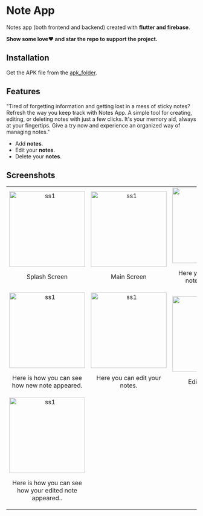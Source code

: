 # Note App
Notes app (both frontend and backend) created with **flutter and firebase**.

**Show some love❤️ and star the repo to support the project.**

## Installation

Get the APK file from the [apk_folder](https://github.com/osamajaved07/Notes-App/tree/master/apk_folder).

## Features
"Tired of forgetting information and getting lost in a mess of sticky notes? Refresh the way you keep track with Notes App. A simple tool for creating, editing, or deleting notes with just a few clicks. It's your memory aid, always at your fingertips. Give a try now and experience an organized way of managing notes."
- Add **notes**.
- Edit your **notes**.
- Delete your **notes**.

## Screenshots
<table>
  <tr>
    <td align="center">
      <img src="https://github.com/osamajaved07/Notes-App/assets/143210389/1149c2c2-12c7-402b-b060-c8fadbef757a" alt="ss1" width="200"/>
      <p>Splash Screen</p>
    </td>
    <td align="center">
      <img src="https://github.com/osamajaved07/Notes-App/assets/143210389/d8cdaa09-028a-48af-ba5a-53c1a1770cb3" alt="ss1" width="200"/>
      <p>Main Screen</p>
    </td>
    <td align="center">
      <img src="https://github.com/osamajaved07/Notes-App/assets/143210389/231eb17a-ff95-4107-99ff-bf89bda7dc51" alt="ss1" width="200"/>
      <p>Here you can add new notes and save it.</p>
    </td>
  </tr>
  <tr>
    <td align="center">
      <img src="https://github.com/osamajaved07/Notes-App/assets/143210389/d5ca8269-883d-4628-9d15-46f44fcc289b" alt="ss1" width="200"/>
      <p>Here is how you can see how new note appeared.</p>
    </td>
    <td align="center">
      <img src="https://github.com/osamajaved07/Notes-App/assets/143210389/808669ce-8339-4ab8-86fd-25f5683a319a" alt="ss1" width="200"/>
      <p>Here you can edit your notes.</p>
    </td>
    <td align="center">
      <img src="https://github.com/osamajaved07/Notes-App/assets/143210389/9638ae91-3172-436a-8473-207741324a09" alt="ss1" width="200"/>
      <p>Edit your notes.</p>
    </td>
    </tr>

  <tr>
    <td align="center">
      <img src="https://github.com/osamajaved07/Notes-App/assets/143210389/db8e88f4-70a9-44b2-8079-2f8a1943e6f4" alt="ss1" width="200"/>
      <p>Here is how you can see how your edited note appeared..</p>
    </td>
  </tr>
   
</table>
</div>
